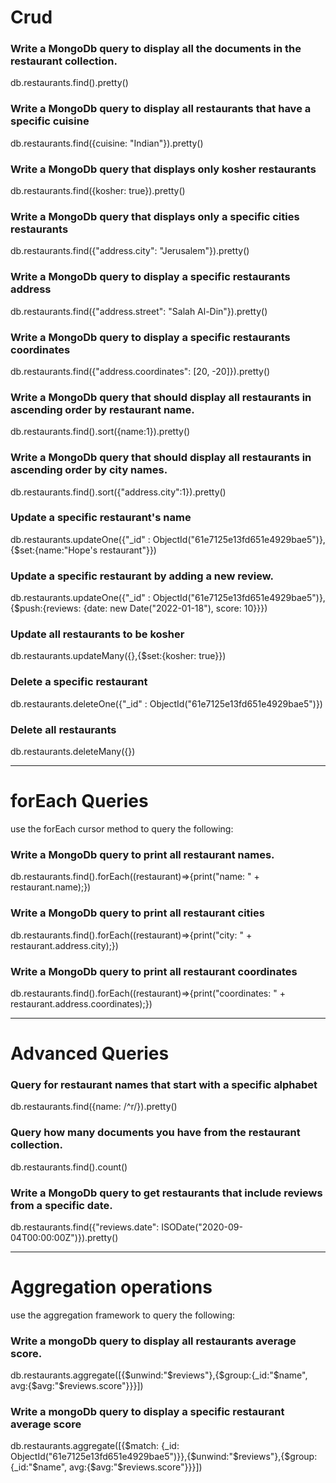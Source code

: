 # Crud
### Write a MongoDb query to display all the documents in the restaurant collection.
db.restaurants.find().pretty()

### Write a MongoDb query to display all restaurants that have a specific cuisine
db.restaurants.find({cuisine: "Indian"}).pretty()

### Write a MongoDb query that displays only kosher restaurants
db.restaurants.find({kosher: true}).pretty()

### Write a MongoDb query that displays only a specific cities restaurants
db.restaurants.find({"address.city": "Jerusalem"}).pretty()

### Write a MongoDb query to display a specific restaurants address
db.restaurants.find({"address.street": "Salah Al-Din"}).pretty()

### Write a MongoDb query to display a specific restaurants coordinates
db.restaurants.find({"address.coordinates": [20, -20]}).pretty()

### Write a MongoDb query that should display all restaurants in ascending order by restaurant name.
db.restaurants.find().sort({name:1}).pretty()

### Write a MongoDb query that should display all restaurants in ascending order by city names.
db.restaurants.find().sort({"address.city":1}).pretty()

### Update a specific restaurant's name
db.restaurants.updateOne({"_id" : ObjectId("61e7125e13fd651e4929bae5")},{$set:{name:"Hope's restaurant"}})

### Update a specific restaurant by adding a new review.
db.restaurants.updateOne({"_id" : ObjectId("61e7125e13fd651e4929bae5")},{$push:{reviews: {date: new Date("2022-01-18"), score: 10}}})

### Update all restaurants to be kosher
db.restaurants.updateMany({},{$set:{kosher: true}})

### Delete a specific restaurant
db.restaurants.deleteOne({"_id" : ObjectId("61e7125e13fd651e4929bae5")})

### Delete all restaurants
db.restaurants.deleteMany({})

---
# forEach Queries
use the forEach cursor method to query the following:
### Write a MongoDb query to print all restaurant names.
db.restaurants.find().forEach((restaurant)=>{print("name: " + restaurant.name);})

### Write a MongoDb query to print all restaurant cities
db.restaurants.find().forEach((restaurant)=>{print("city: " + restaurant.address.city);})

### Write a MongoDb query to print all restaurant coordinates
db.restaurants.find().forEach((restaurant)=>{print("coordinates: " + restaurant.address.coordinates);})


---
# Advanced Queries
### Query for restaurant names that start with a specific alphabet
db.restaurants.find({name: /^r/}).pretty()

### Query how many documents you have from the restaurant collection.
db.restaurants.find().count()

### Write a MongoDb query to get restaurants that include reviews from a specific date.
db.restaurants.find({"reviews.date": ISODate("2020-09-04T00:00:00Z")}).pretty()


---
# Aggregation operations
use the aggregation framework to query the following:
### Write a mongoDb query to display all restaurants average score.
db.restaurants.aggregate([{$unwind:"$reviews"},{$group:{_id:"$name", avg:{$avg:"$reviews.score"}}}])

### Write a mongoDb query to display a specific restaurant average score
db.restaurants.aggregate([{$match: {_id: ObjectId("61e7125e13fd651e4929bae5")}},{$unwind:"$reviews"},{$group:{_id:"$name", avg:{$avg:"$reviews.score"}}}])
